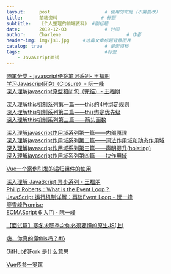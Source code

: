 ```yaml
---
layout:     post   				    # 使用的布局（不需要改）
title:      前端资料 				# 标题 
subtitle:   《个人整理的前端资料》 #副标题
date:       2019-12-03 				# 时间
author:     Charlene 						# 作者
header-img: img/js1.jpg 	#这篇文章标题背景图片
catalog: true 						# 是否归档
tags:								#标签
    - JavaScript面试
---
```

[随笔分类 - javascript便签笔记系列- 王福朋](https://www.cnblogs.com/wangfupeng1988/category/564238.html)<br>
[学习Javascript闭包（Closure）- 阮一峰](http://www.ruanyifeng.com/blog/2009/08/learning_javascript_closures.html)<br>
[深入理解javascript原型和闭包（完结）- 王福朋](https://www.cnblogs.com/wangfupeng1988/p/3977924.html)<br>

[深入理解this机制系列第一篇——this的4种绑定规则](https://www.cnblogs.com/xiaohuochai/p/5735901.html)<br>
[深入理解this机制系列第二篇——this绑定优先级](https://www.cnblogs.com/xiaohuochai/p/5737435.html)<br>
[深入理解this机制系列第三篇——箭头函数](https://www.cnblogs.com/xiaohuochai/p/5737876.html)<br>

[深入理解javascript作用域系列第一篇——内部原理](https://www.cnblogs.com/xiaohuochai/p/5699739.html)<br>
[深入理解javascript作用域系列第二篇——词法作用域和动态作用域](https://www.cnblogs.com/xiaohuochai/p/5700095.html)<br>
[深入理解javascript作用域系列第三篇——声明提升(hoisting)](https://www.cnblogs.com/xiaohuochai/p/5700590.html)<br>
[深入理解javascript作用域系列第四篇——块作用域](https://www.cnblogs.com/xiaohuochai/p/5701287.html)<br>


[Vue一个案例引发的递归组件的使用](https://www.cnblogs.com/beevesnoodles/p/9966352.html)<br>


[深入理解 JavaScript 异步系列 - 王福朋](https://www.cnblogs.com/wangfupeng1988/tag/%E5%BC%82%E6%AD%A5/)<br>
[Philip Roberts：What is the Event Loop？](https://www.youtube.com/watch?v=8aGhZQkoFbQ)<br>
[JavaScript 运行机制详解：再谈Event Loop - 阮一峰](http://www.ruanyifeng.com/blog/2014/10/event-loop.html)<br>
[廖雪峰Promise](https://www.liaoxuefeng.com/wiki/1022910821149312/1023024413276544)<br>
[ECMAScript 6 入门 - 阮一峰](http://es6.ruanyifeng.com/#docs/promise)<br>


[【面试篇】寒冬求职季之你必须要懂的原生JS(上)](https://juejin.im/post/5cab0c45f265da2513734390#heading-7)<br>


[嗨，你真的懂this吗？#6](https://github.com/YvetteLau/Blog/issues/6)<br>


[GitHub的Fork 是什么意思](https://www.cnblogs.com/lovecode521/p/5620724.html)<br>

[Vue传参一箩筐](https://juejin.im/post/5ca1b720f265da309b7804cb)<br>